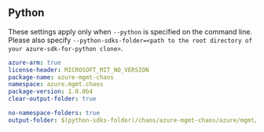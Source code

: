 ## Python

These settings apply only when `--python` is specified on the command line.
Please also specify `--python-sdks-folder=<path to the root directory of your azure-sdk-for-python clone>`.

``` yaml $(python)
azure-arm: true
license-header: MICROSOFT_MIT_NO_VERSION
package-name: azure-mgmt-chaos
namespace: azure.mgmt.chaos
package-version: 1.0.0b4
clear-output-folder: true
```

``` yaml $(python)
no-namespace-folders: true
output-folder: $(python-sdks-folder)/chaos/azure-mgmt-chaos/azure/mgmt/chaos
```
